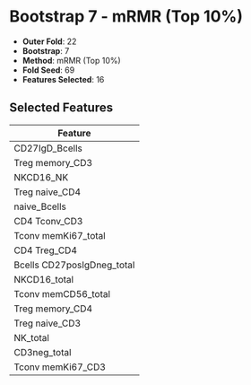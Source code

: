 # Bootstrap 7 - mRMR (Top 10%)

- **Outer Fold**: 22
- **Bootstrap**: 7
- **Method**: mRMR (Top 10%)
- **Fold Seed**: 69
- **Features Selected**: 16

## Selected Features

| Feature |
|---------|
| CD27IgD_Bcells |
| Treg memory_CD3 |
| NKCD16_NK |
| Treg naive_CD4 |
| naive_Bcells |
| CD4 Tconv_CD3 |
| Tconv memKi67_total |
| CD4 Treg_CD4 |
| Bcells CD27posIgDneg_total |
| NKCD16_total |
| Tconv memCD56_total |
| Treg memory_CD4 |
| Treg naive_CD3 |
| NK_total |
| CD3neg_total |
| Tconv memKi67_CD3 |
